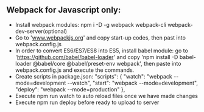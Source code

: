 ## Webpack for Javascript only:
* Install webpack modules: npm i -D -g webpack webpack-cli webpack-dev-server(optional)
* Go to 'www.webpackjs.org' and copy start-up codes, then past into webpack.config.js
* In order to convert ES6/ES7/ES8 into ES5, install babel module: go to 'https://github.com/babel/babel-loader' and copy 'npm install -D babel-loader @babel/core @babel/preset-env webpack', then paste into webpack.config.js and execute the commands.
* Create scripts in package.json: 
  "scripts": {
    "watch": "webpack --mode=development --watch",
    "start": "webpack --mode=development",
    "deploy": "webpack --mode=production"
  },
* Execute npm run watch to auto reload files once we have made changes
* Execute npm run deploy before ready to upload to server
